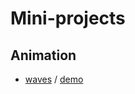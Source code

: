 # Mini-projects
## Animation
* [waves](https://github.com/millisabel/Mini-projects/tree/master/animation/Waves) / [demo](https://millisabel.github.io/Mini-projects/animation/Waves/)
